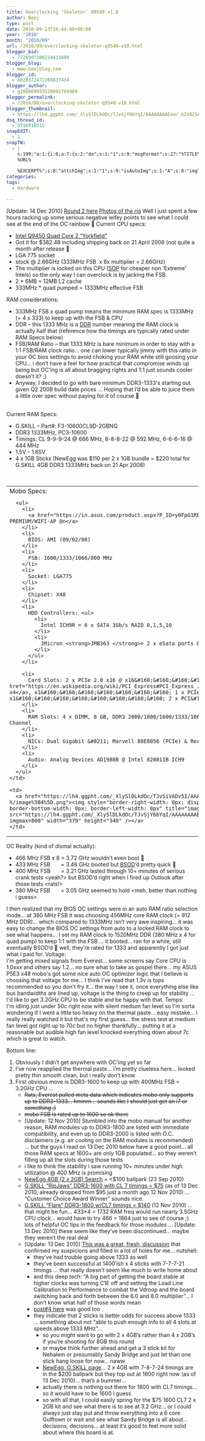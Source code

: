 ```yaml
---
title: Overclocking ‘Skeletor’ Q9540 v1.0
author: Beej
type: post
date: 2010-09-23T18:44:00+00:00
year: "2010"
month: "2010/09"
url: /2010/09/overclocking-skeletor-q9540-v10.html
blogger_bid:
  - 7726907200224433699
blogger_blog:
  - www.beejblog.com
blogger_id:
  - 6028372472269837434
blogger_author:
  - g108669953529091704409
blogger_permalink:
  - /2010/09/overclocking-skeletor-q9540-v10.html
blogger_thumbnail:
  - https://lh4.ggpht.com/_XlySlDLkdOc/TJvSjY6bYqI/AAAAAAAAExw/_b2V82SAEZA/image_thumb%5B2%5D.png?imgmax=800
dsq_thread_id:
  - 5516916515
snapEdIT:
  - 1
snapTW:
  - |
    s:199:"a:1:{i:0;a:7:{s:2:"do";s:1:"1";s:9:"msgFormat";s:27:"%TITLE%
    %URL%
    
    %EXCERPT%";s:8:"attchImg";s:1:"1";s:9:"isAutoImg";s:1:"A";s:8:"imgToUse";s:0:"";s:9:"isAutoURL";s:1:"A";s:8:"urlToUse";s:0:"";}}";
categories:
tags:
  - Hardware

---
```

[Update: 14 Dec 2010] <a href="/2010/12/overclocking-skeletor-q9450-round-2.html" target="_blank">Round 2 here</a> <a href="/2009/10/open-air-pc.html" target="_blank">Photos of the rig</a> Well I just spent a few hours racking up some serious negative wifey points to see what I could see at the end of the OC rainbow 🙂 Current CPU specs: 

  * <a href="https://en.wikipedia.org/wiki/List_of_Intel_Core_2_microprocessors#.22Yorkfield.22_.2845_nm.29" target="_blank">Intel Q9450 Quad Core 2 “Yorkfield”</a> 
  * Got it for $382.48 including shipping back on 21 April 2008 (not quite a month after release 🙂 
  * LGA 775 socket 
  * stock @ 2.66GHz (333MHz FSB&#160; x 8x multiplier = 2.66GHz) 
  * The multiplier is locked on this CPU (<a href="https://en.wikipedia.org/wiki/Standard_operating_procedure" target="_blank">SOP</a> for cheaper non ‘Extreme’ Intels) so the only way I can overclock is by jacking the FSB. 
  * 2 * 6MB = 12MB L2 cache 
  * 333MHz * quad pumped = 1333MHz effective FSB 



<div>
  RAM considerations:
</div>

  * 333MHz FSB x quad pump means the minimum RAM spec is 1333MHz (= 4 x 333) to keep up with the FSB & CPU 
  * DDR &#8211; this 1333 MHz is a <a href="https://en.wikipedia.org/wiki/Double_data_rate" target="_blank">DDR</a> number meaning the RAM clock is actually half that (reference how the timings are typically rated under RAM Specs below) 
  * FSB/RAM Ratio &#8211; that 1333 MHz is bare minimum in order to stay with a 1:1 FSB/RAM clock ratio… one can lower typically jimmy with this ratio in your OC bios settings to avoid choking your RAM while still goosing your CPU… i don’t have a feel for how practical that compromise winds up being but OC’ing is all about bragging rights and 1:1 just sounds cooler doesn’t it? ;) 
  * Anyway, I decided to go with bare minimum DDR3-1333's starting out given Q2 2008 build date prices ... Hoping that I’d be able to juice them a little over spec without paying for it of course 🙂 

<div>
  &#160;
</div>

<div>
  Current RAM Specs:
</div>

  * G.SKILL &#8211; Part#: F3-10600CL9D-2GBNQ 
  * DDR3 1333MHz, PC3-10600 
  * Timings: CL 9-9-9-24 @ 666 MHz, 8-8-8-22 @ 592 MHz, 6-6-6-16 @ 444 MHz 
  * 1.5V – 1.65V 
  * 4 x 1GB Sticks (NewEgg was $110 per 2 x 1GB bundle = $220 total for G.SKILL 4GB DDR3 1333MHz back on 21 Apr 2008) 

<div>
  &#160;
</div>

<table>
  <tr>
    <td valign="top">
      <div>
        Mobo Specs:
      </div>
      
      <ul>
        <li>
          <a href="https://in.asus.com/product.aspx?P_ID=y0FpG1REOUaqwk2E" target="_blank">ASUS P5E3 PREMIUM/WIFI-AP @n</a>
        </li>
        <li>
          BIOS: AMI (09/02/08)
        </li>
        <li>
          FSB: 1600/1333/1066/800 MHz
        </li>
        <li>
          Socket: LGA775
        </li>
        <li>
          Chipset: X48
        </li>
        <li>
          HDD Controllers: <ul>
            <li>
              Intel ICH9R = 6 x SATA 3Gb/s RAID 0,1,5,10
            </li>
            <li>
              JMicron <strong>JMB363 </strong>= 2 x eSata ports & 1 PATA/IDE legacy port
            </li>
          </ul>
        </li>
        
        <li>
          Card Slots: 2 x PCIe 2.0 x16 @ x16&#160;&#160;&#160;&#160;&#160;&#160;&#160; 1 x PCIe 1.0 <a href="https://en.wikipedia.org/wiki/PCI_Express#PCI_Express_.28standard.29" target="_blank">x16 @ x4</a>, x1&#160;&#160;&#160;&#160;&#160;&#160;&#160; 1 x PCIe x1&#160;&#160;&#160;&#160;&#160;&#160;&#160;&#160; 2 x PCI&#160;
        </li>
        <li>
          RAM Slots: 4 x DIMM, 8 GB, DDR3 2000/1800/1600/1333/1066/800 Non-ECC, Un-buffered, Dual Channel
        </li>
        <li>
          NICs: Dual Gigabit &#8211; Marvell 88E8056 (PCIe) & Realtek RTL8110SC (PCI)
        </li>
        <li>
          Audio: Analog Devices AD1988B @ Intel 82801IB ICH9
        </li>
      </ul>
    </td>
    
    <td>
      <a href="https://lh4.ggpht.com/_XlySlDLkdOc/TJvSiVADv5I/AAAAAAAAExs/QZ1wfrcN29g/s1600-h/image%5B4%5D.png"><img style="border-right-width: 0px; display: inline; border-top-width: 0px; border-bottom-width: 0px; border-left-width: 0px" title="image" border="0" alt="image" src="https://lh4.ggpht.com/_XlySlDLkdOc/TJvSjY6bYqI/AAAAAAAAExw/_b2V82SAEZA/image_thumb%5B2%5D.png?imgmax=800" width="379" height="348" /></a>
    </td>
  </tr>
</table>



<div>
  OC Reality (kind of dismal actually):
</div>

  * 466 MHz FSB x 8 = 3.72 GHz wouldn't even boot 🙂 
  * 433 MHz FSB&#160;&#160;&#160;&#160;&#160;&#160; = 3.48 GHz booted but <a href="https://en.wikipedia.org/wiki/Bsod" target="_blank">BSOD</a>’d pretty quick 🙂 
  * 400 MHz FSB&#160;&#160;&#160;&#160;&#160;&#160; = 3.21 GHz lasted through 10+ minutes of serious crank tests <yeah?> but BSOD’d right when I fired up Outlook after those tests <rats!> 
  * 380 MHz FSB&#160;&#160;&#160;&#160;&#160;&#160; = 3.05 GHz seemed to hold <meh, better than nothing i guess> 

I then realized that my BIOS OC settings were in an auto RAM ratio selection mode… at 380 MHz FSB it was choosing 456MHz core RAM clock (= 912 MHz DDR)… which compared to 1333MHz isn’t very awe inspiring… it was easy to change the BIOS OC settings from auto to a locked RAM clock to see what happens… I set my RAM clock to 1520MHz DDR (380 MHz x 4 for quad pump) to keep 1:1 with the FSB … it booted… ran for a while, still eventually BSOD’d 🙁 well, they’re rated for 1333 and apparently I got just what I paid for. Voltage:   
I'm getting mixed signals from Everest... some screens say Core CPU is 1.0xxx and others say 1.2... no sure what to take as gospel there... my ASUS P5E3 x48 mobo's got some nice auto OC optimizer logic that I believe is choosing that voltage for me... I think I've read that 1.3v is tops recommended so you don't fry it... the way I see it, once everything else like bus bandwidths are lined up, voltage is the thing to creep up for stability ... I'd like to get 3.2GHz CPU to be stable and be happy with that. Temps:   
I'm idling just under 50c right now with silent medium fan level so I'm sorta wondering if I went a little too heavy on the thermal paste... easy mistake... I really really watched it but that's my first guess... the stress test at medium fan level got right up to 70c but no higher thankfully... putting it at a reasonable but audible high fan level knocked everything down about 7c which is great to watch.

<div>
  Bottom line:
</div>

  1. Obviously I didn’t get anywhere with OC'ing yet so far 
  2. I’ve now reapplied the thermal paste… i’m pretty clueless here… looked pretty thin smooth clean, but i really don’t know 
  3. First obvious move is DDR3-1600 to keep up with 400MHz FSB = 3.2GHz CPU …&#160; 
      * <strike>Rats, Everest pulled meta data which indicates mobo only supports up to DDR3-1333… hmmm… sounds like I should just get an i7 or something ;) </strike>
      * <strike>mobo FSB is rated up to 1600 so ok there</strike> 
      * [Update: 12 Nov 2010] Stumbled into the mobo manual <duh> for another reason, RAM modules up to DDR3-1800 are listed with immediate compatibility, and even up to DDR3-2000 is listed with O.C. disclaimers (e.g. air cooling on the RAM modules is recommended) … but the guys I read on 13 Dec 2010 below have a good point… all those RAM specs at 1600+ are only 1GB populated… so they weren’t filling up all the slots during those tests 
      * i like to think the stability i saw running 10+ minutes under high utilization @ 400 MHz is promising 
      * <a href="https://www.newegg.com/Product/ProductList.aspx?Submit=ENE&IsNodeId=1&Description=4GB%20DDR3-1600&bop=And&Order=PRICE&PageSize=20" target="_blank">NewEgg 4GB (2 x 2GB) Search</a> = <$100 ballpark (23 Sep 2010) 
      * <a href="https://www.newegg.com/Product/Product.aspx?Item=N82E16820231303&cm_re=4GB_DDR3-1600-_-20-231-303-_-Product" target="_blank">G.SKILL “RipJaws” DDR3-1600 with CL 7 timings = $75</a> (as of 13 Dec 2010, already dropped from $95 just a month ago 12 Nov 2010) … “Customer Choice Award Winner” sounds nice. 
      * <a href="https://www.newegg.com/Product/Product.aspx?Item=N82E16820231367&cm_re=ddr3_1800_4gb-_-20-231-367-_-Product" target="_blank">G.SKILL “Flare” DDR3-1800 w/CL7 timings = $140</a> (12 Nov 2010) … that might be fun… 433&#215;4 = 1732 RAM freq would run nearly 3.5GHz CPU clock… would have to try 466 = 1864 just to see of course ;)&#160; lots of helpful OC tips in the feedback for those modules … [Update: 13 Dec 2010] these seem like they’ve been discontinued… maybe they weren’t the real deal 
      * [Update: 13 Dec 2010] <a href="https://vip.asus.com/forum/view.aspx?id=20101006051940172&board_id=1&model=P5E3+Premium%2fWiFi-AP%40n&page=1&SLanguage=en-us" target="_blank">This was a great, fresh, discussion</a> that confirmed my suspicions and filled in a lot of holes for me… nutshell: 
          * they’ve had trouble going above 1333 as well 
          * they’ve been successful at 1400’ish x 4 sticks with 7-7-7-21 timings … that really doesn’t seem like much to write home about 
          * and this deep tech: “A big part of getting the board stable at higher clocks was turning C1E off and setting the Load Line Calibration to Performance to combat the Vdroop and the board switching back and forth between the 6.0 and 8.0 multiplier”… I don’t know what half of those words mean 
          * <a href="https://vip.asus.com/forum/view.aspx?id=20101207082440090&board_id=1&model=P5E3+Premium%2fWiFi-AP%40n&page=1&SLanguage=en-us" target="_blank">post#4 here</a> was good too 
          * they indicate that 2 sticks is better odds for success above 1333 … something about not “able to push enough info to all 4 slots at speeds above 1333 MHz”… 
              * so you might want to go with 2 x 4GB’s rather than 4 x 2GB’s if you’re shooting for 8GB this round 
              * or maybe think further ahead and get a 3 stick kit for Nehalem or presumably Sandy Bridge and just let than one stick hang loose for now… naww 
              * <a href="https://www.newegg.com/Product/ProductList.aspx?Submit=ENE&N=100006519%2050008476%2040000147%20600006069%20600006156&IsNodeId=1&name=7" target="_blank">NewEgg, G.SKILL page</a>… 2 x 4GB with 7-8-7-24 timings are in the $200 ballpark but they top out at 1600 right now (as of 13 Dec 2010)… that’s a bummer… 
              * actually there is nothing out there for 1800 with CL7 timings… so it would have to be 1600 I guess 
              * so with all that, I could easily spring for the $75 1600 CL7 2 x 2GB kit and see what there is to see at 3.2 GHz… or I could always just stay put and throw everything into a 6 core Gulftown or wait and see what Sandy Bridge is all about… decisions, decisions… at least it’s good to feel more solid about where this board is at.